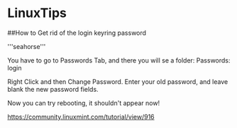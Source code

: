 # LinuxTips

##How to Get rid of the login keyring password

'''seahorse'''

You have to go to Passwords Tab, and there you will se a folder: Passwords: login  

Right Click and then Change Password. Enter your old password, and leave blank the new password fields.

Now you can try rebooting, it shouldn't appear now!

https://community.linuxmint.com/tutorial/view/916
